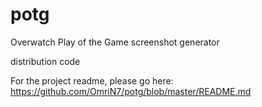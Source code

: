 # potg
Overwatch Play of the Game screenshot generator

distribution code

For the project readme, please go here: https://github.com/OmriN7/potg/blob/master/README.md
